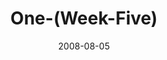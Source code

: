 ---
layout: music 
title: "One-(Week-Five)"
series: "One"
date: 2008-08-05 
description: "Kevin Myers from 12Stone church in Atlanta continues our ONE series."
audio: "http://s3.amazonaws.com/crossroadsaudiomessages/One_Week_5_Kevin_Meyers_8-3-2008.mp3"
audio-duration: "37:21"
---